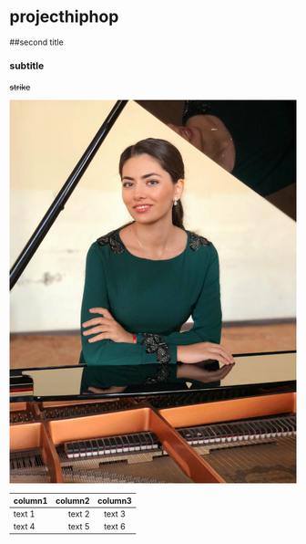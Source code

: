 # projecthiphop

##second title 

### subtitle


#### 

~~strike~~




![image iza piano](IMG_1361.JPG)

column1 | column2 | column3
:---- | ----:| :----:
text 1 | text 2 | text 3 
text 4 | text 5 | text 6| 


